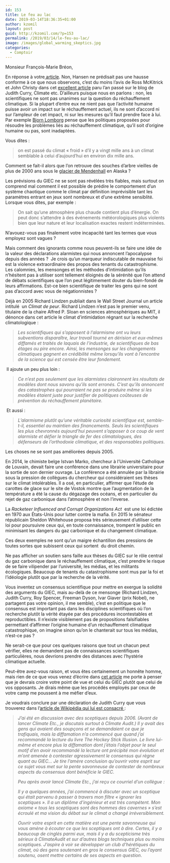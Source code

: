 ```yaml
---
id: 153
title: Le feu au lac
date: 2019-03-14T18:36:35+01:00
author: kzomil
layout: post
guid: http://kzomil.com/?p=153
permalink: /2019/03/14/le-feu-au-lac/
image: /images/global_warming_skeptics.jpg
categories:
  - Comptoir
---
```

Monsieur <span class="s1">François-Marie Bréon,</span>

<p class="p1">
  <span class="s1">En réponse à votre</span><span class="s1"><a href="https://www.causeur.fr/changement-climatique-climat-sceptique-2-159836">&nbsp;article</a></span><span class="s1">. Non, Hansen ne prédisait pas une hausse conforme à ce que nous observons, c&rsquo;est du moins l&rsquo;avis de Ross McKitrick et John Christy dans cet </span><span class="s1"><a href="https://judithcurry.com/2018/07/03/the-hansen-forecasts-30-years-later/">excellent article</a></span><span class="s1"> paru l&rsquo;an passé sur le blog de Judith Curry, Climate etc. D&rsquo;ailleurs puisque nous en parlons : non, les scientifiques ne sont pas unanimes sur la question du réchauffement climatique. Si la plupart d&rsquo;entre eux ne nient pas que l&rsquo;activité humaine puisse avoir un impact sur le réchauffement actuel, ils ne sont d&rsquo;accord ni sur l&rsquo;ampleur de cet impact, ni sur les mesures qu&rsquo;il faut prendre face à lui. Par exemple </span><span class="s1"><a href="https://fr.wikipedia.org/wiki/L'%C3%89cologiste_sceptique">Bjorn Lomborg</a></span><span class="s1"> pense que les politiques proposées pour résoudre les problèmes liés au réchauffement climatique, qu&rsquo;il soit d&rsquo;origine humaine ou pas, sont inadaptées.</span>
</p>

<p class="p2">
  <span class="s2">Vous dites :</span>
</p>

> <p class="p2">
>   <span class="s1">on est passé du climat «&nbsp;froid&nbsp;» d’il y a vingt mille ans à un climat semblable à celui d’aujourd’hui en environ dix mille ans.</span>
> </p>

<p class="p2">
  <span class="s1"> Comment se fait-il alors que l&rsquo;on retrouve des souches d&rsquo;arbre vieilles de plus de 2000 ans sous le </span><span class="s1"><span class="s3"><a href="http://joannenova.com.au/2013/10/melting-glacier-in-alaska-reveals-ancient-remains-of-forest-evidence-of-warm-periods/">glacier de Mendenhall</a></span></span><span class="s1"> en Alaska ?</span>
</p>

<p class="p1">
  <span class="s1">Les prévisions du GIEC ne se sont pas révélées très fiables, mais surtout on comprend mal comment il est possible de prédire le comportement d&rsquo;un système chaotique comme le climat par définition imprévisible tant les paramètres entrant en jeux sont nombreux et d&rsquo;une extrême sensiblité. Lorsque vous dites, par exemple :</span><span class="s1"><span class="Apple-converted-space">&nbsp;</span></span>
</p>

> <p class="p1">
>   <span class="s3">On sait qu’une atmosphère plus chaude contient plus d’énergie. On peut donc s’attendre à des événements météorologiques plus violents bien que leur nature et leur localisation exactes restent indéterminées.</span>
> </p>

<p class="p1">
  <span class="s1">N&rsquo;avouez-vous pas finalement votre incapacité tant les termes que vous employez sont vagues ? </span>
</p>

<p class="p1">
  <span class="s1">Mais comment des ignorants comme nous peuvent-ils se faire une idée de la valeur des déclarations alarmistes qui nous annoncent l&rsquo;apocalypse depuis des années ?</span><span class="s1"><span class="Apple-converted-space">&nbsp; </span></span><span class="s1">Je crois qu&rsquo;un marqueur indiscutable de mauvaise foi est la violence extraordinaire des propos des tenants du catastrophisme. Les calomnies, les mensonges et les méthodes d&rsquo;intimidation qu&rsquo;ils n&rsquo;hésitent pas à utiliser sont tellement éloignés de la sérénité que l&rsquo;on attend de débats scientifiques que l&rsquo;on peut légitimement douter du bien-fondé de leurs affirmations. Est-ce bien scientifique de traiter les gens qui ne sont pas d&rsquo;accord avec vous de négationnistes ?</span>
</p>

<p class="p1">
  <span class="s1">Déjà en 2005 Richard Lindzen publiait dans le Wall Street Journal un article intitulé</span><span class="s1"><span class="Apple-converted-space">&nbsp; </span></span><span class="s1">un </span><span class="s1"><em>Climat de peur</em></span><span class="s1">. Richard Lindzen n&rsquo;est pas le premier venu, titulaire de la chaire Alfred P. Sloan en sciences atmosphériques au MIT, il dénonce dans cet article le climat d&rsquo;intimidation régnant sur la recherche climatologique : </span>
</p>

> <p class="p1">
>   <span class="s1"><em>Les scientifiques qui s&rsquo;opposent à l&rsquo;alarmisme ont vu leurs subventions disparaître, leur travail tourné en dérision et eux-mêmes diffamés et traités de laquais de l&rsquo;industrie, de scientifiques de bas étages ou pire encore. Ainsi, les mensonges sur les changements climatiques gagnent en crédibilité même lorsqu&rsquo;ils vont à l&rsquo;encontre de la science qui est censée être leur fondement.</em></span>
> </p>

<p class="p1">
  <span class="s1">&nbsp;Il ajoute un peu plus loin : </span>
</p>

> <p class="p1">
>   <span class="s1"><em>Ce n&rsquo;est pas seulement que les alarmistes claironnent les résultats de modèles dont nous savons qu&rsquo;ils</em></span><span class="s1"> </span><span class="s1"><em>sont erronés. C&rsquo;est qu&rsquo;ils annoncent des catastrophes qui pourraient ne pas se produire même si les modèles étaient juste pour justifier de politiques coûteuses de prévention du réchauffement planétaire.</em></span>
> </p>

<p class="p1">
  <span class="s1">&nbsp;Et aussi : </span>
</p>

> <p class="p1">
>   <span class="s1"><em>L&rsquo;alarmisme plutôt qu&rsquo;une véritable curiosité scientifique est, semble-t-il, essentiel au maintien des financements. Seuls les scientifiques les plus chevronnés aujourd&rsquo;hui peuvent s&rsquo;opposer à ce coup de vent alarmiste et défier le triangle de fer des climatologues, des défenseurs de l&rsquo;orthodoxie climatique, et des responsables politiques</em></span><span class="s1">.</span>
> </p>

<p class="p1">
  <span class="s1">Les choses ne se sont pas améliorées depuis 2005.</span>
</p>

<p class="p1">
  <span class="s1">En 2014, le chimiste belge Istvan Marko, chercheur à l&rsquo;Université Catholique de Louvain, devait faire une conférence dans une librairie universitaire pour la sortie de son dernier ouvrage. La conférence a été annulée par la librairie sous la pression de collègues du chercheur qui considéraient ses thèses sur le climat intolérables. Il a osé, en particulier, affirmer que l&rsquo;étude de carottes de glace sur le site de Vostok montre que l&rsquo;augmentation de la température a été la cause du dégazage des océans, et en particulier du rejet de gaz carbonique dans l&rsquo;atmosphère et non l&rsquo;inverse. </span>
</p>

<p class="p1">
  <span class="s1">La </span><span class="s1"><em>Racketeer Influenced and Corrupt Organizations Act</em></span><span class="s1"><span class="Apple-converted-space">&nbsp; </span></span><span class="s1">est une loi édictée en 1970 aux États-Unis pour lutter contre la mafia. En 2015 le sénateur républicain Sheldon Whitehouse proposa très sérieusement d&rsquo;utiliser cette loi pour poursuivre ceux qui, en toute connaissance, trompent le public en minimisant les dangers du gaz carbonique et du changement climatique.</span>
</p>

<p class="p1">
  <span class="s1">Ces deux exemples ne sont qu’un maigre échantillon des pressions de toutes sortes que subissent ceux qui sortent</span><span class="s1"><span class="Apple-converted-space">&nbsp; </span></span><span class="s1">du droit chemin.</span>
</p>

<p class="p1">
  <span class="s1">Ne pas afficher un soutien sans faille aux thèses du GIEC sur le rôle central du gaz carbonique dans le réchauffement climatique, c&rsquo;est prendre le risque de se faire vilipender par l&rsquo;université, les médias, et les militants écologiques. Beaucoup de tenants du catastrophisme sont mus par la foi et l&rsquo;idéologie plutôt que par la recherche de la vérité.</span>
</p>

<p class="p3">
  <span class="s1">Vous inventez un consensus scientifique pour mettre en exergue la solidité des arguments du GIEC, mais au-delà de ce mensonge (Richard Lindzen, Judith Curry, Roy Spencer, Freeman Dyson, Ivar Giaver (prix Nobel), ne partagent pas votre opinion, il me semble), c&rsquo;est en politique que le consensus est important pas dans les disciplines scientifiques où l&rsquo;on recherche plutôt la vérité étayée par des procédures incontestables et reproductibles. Il n&rsquo;existe visiblement pas de propositions falsifiables permettant d&rsquo;affirmer l&rsquo;origine humaine d&rsquo;un réchauffement climatique catastrophique, on imagine sinon qu&rsquo;on le chanterait sur tous les médias, n&rsquo;est-ce pas ?</span>
</p>

<p class="p3">
  <span class="s1">Ne serait-ce que pour ces quelques raisons que tout un chacun peut vérifier, elles ne demandent pas de connaissances scientifiques particulières, nous devrions prendre des distances avec l&rsquo;hystérie climatique actuelle.</span>
</p>

<p class="p3">
  <span class="s1">Peut-être avez-vous raison, et vous êtes certainement un honnête homme, mais rien de ce que vous venez d&rsquo;écrire dans </span><span class="s1"><a href="https://www.causeur.fr/changement-climatique-climat-sceptique-2-159836">cet article</a></span><span class="s1"> me porte à penser que je devrais croire votre point de vue et celui du GIEC plutôt que celui de vos opposants. Je dirais même que les procédés employés par ceux de votre camp me poussent à me méfier d&rsquo;eux. </span>
</p>

<p class="p3">
  <span class="s1">Je voudrais conclure par une déclaration de Judith Curry que vous trouverez dans l&rsquo;</span><span class="s1"><a href="https://fr.wikipedia.org/wiki/Judith_Curry">article de Wikipédia qui lui est consacré </a></span><span class="s1">:</span>
</p>

> <p class="p3">
>   <span class="s1"><em>J&rsquo;ai été en discussion avec des sceptiques depuis 2006. (Avant de lancer Climate Etc., je discutais surtout à Climate Audit.) Il y avait des gens qui avaient des soupçons et se demandaient ce que je trafiquais, mais la diffamation n&rsquo;a commencé que quand j&rsquo;ai recommandé la lecture du livre The Hockey Stick Illusion. Le livre lui-même et encore plus la diffamation dont j&rsquo;étais l&rsquo;objet pour le seul motif d&rsquo;en avoir recommandé la lecture ont précipité mon évolution et m&rsquo;ont amenée à contester agressivement le consensus qui règne quant au GIEC&#8230; Je tire l&rsquo;amère conclusion qu&rsquo;ouvrir votre esprit sur ce sujet vous met sur la pente savonneuse de contester de nombreux aspects du consensus dont bénéficie le GIEC.</em></span>
> </p>
> 
> <p class="p3">
>   <span class="s1"><em>Peu après avoir lancé Climate Etc., j&rsquo;ai reçu ce courriel d&rsquo;un collègue :</em></span>
> </p>
> 
> <p class="p3">
>   <span class="s1"><em>Il y a quelques années, j&rsquo;ai commencé à discuter avec un sceptique qui était parvenu à passer à travers mon filtre « ignorer les sceptiques ». Il a un diplôme d&rsquo;ingénieur et est très compétent. Mon axiome « tous les sceptiques sont des hommes des cavernes » s&rsquo;est écroulé et ma vision du débat sur le climat a changé irréversiblement.</em></span>
> </p>
> 
> <p class="p3">
>   <span class="s1"><em>Ouvrir votre esprit en cette matière est une pente savonneuse qui vous amène à écouter ce que les sceptiques ont à dire. Certes, il y a beaucoup de cinglés parmi eux, mais il y a du scepticisme très sérieux à ClimateAudit et sur d&rsquo;autres blogs techniques plus ou moins sceptiques. J&rsquo;aspire à voir se développer un club d&rsquo;hérétiques du climat, où des gens soutenant en gros le consensus GIEC, ou l&rsquo;ayant soutenu, osent mettre certains de ses aspects en question</em></span><span class="s1">.</span>
> </p>